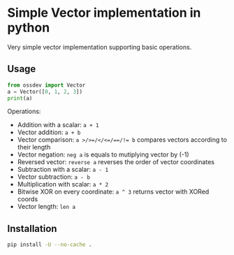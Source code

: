 # Simple Vector implementation in python

Very simple vector implementation supporting basic operations.

## Usage

```python
from ossdev import Vector
a = Vector([0, 1, 2, 3])
print(a)
```

Operations:
- Addition with a scalar: `a + 1`
- Vector addition: `a + b`
- Vector comparison: `a >/>=/</<=/==/!= b` compares vectors according to their length
- Vector negation: `neg a` is equals to mutiplying vector by (-1)
- Reversed vector: `reverse a` reverses the order of vector coordinates
- Subtraction with a scalar: `a - 1`
- Vector subtraction: `a - b`
- Multiplication with scalar: `a * 2`
- Bitwise XOR on every coordinate: `a ^ 3` returns vector with XORed coords
- Vector length: `len a`

## Installation

```bash
pip install -U --no-cache .
```
